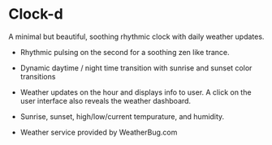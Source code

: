 Clock-d
=======

A minimal but beautiful, soothing rhythmic clock with daily weather updates. 

* Rhythmic pulsing on the second for a soothing zen like trance.
* Dynamic daytime / night time transition with sunrise and sunset color transitions
* Weather updates on the hour and displays info to user. A click on the user interface also reveals the weather dashboard.
* Sunrise, sunset, high/low/current tempurature, and humidity.

* Weather service provided by WeatherBug.com
